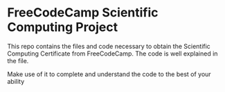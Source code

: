 # FreeCodeCamp Scientific Computing Project

This repo contains the files and code necessary to obtain the Scientific Computing Certificate from FreeCodeCamp. The code is well explained in the file.

Make use of it to complete and understand the code to the best of your ability
